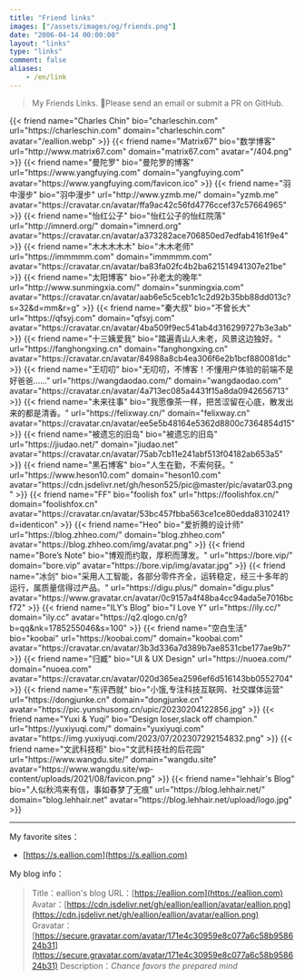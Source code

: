 ```yaml
---
title: "Friend links"
images: ["/assets/images/og/friends.png"]
date: "2006-04-14 00:00:00"
layout: "links"
type: "links"
comment: false
aliases:
    - /en/link
---
```


<div class="greyQuote">
    <blockquote>
        My Friends Links. 🔗Please send an email or submit a PR on GitHub.
    </blockquote>
</div>

<div class="friends links">
{{< friend name="Charles Chin" bio="charleschin.com" url="https://charleschin.com" domain="charleschin.com" avatar="/eallion.webp" >}}
{{< friend name="Matrix67" bio="数学博客" url="http://www.matrix67.com" domain="matrix67.com" avatar="/404.png" >}}
{{< friend name="曼陀罗" bio="曼陀罗的博客" url="https://www.yangfuying.com" domain="yangfuying.com" avatar="https://www.yangfuying.com/favicon.ico" >}}
{{< friend name="羽中漫步" bio="羽中漫步" url="http://www.yzmb.me/" domain="yzmb.me" avatar="https://cravatar.cn/avatar/ffa9ac42c56fd4776ccef37c57664965" >}}
{{< friend name="怡红公子" bio="怡红公子的怡红院落" url="http://imnerd.org/" domain="imnerd.org" avatar="https://cravatar.cn/avatar/a373282ace706850ed7edfab4161f9e4" >}}
{{< friend name="木木木木木" bio="木木老师" url="https://immmmm.com" domain="immmmm.com" avatar="https://cravatar.cn/avatar/ba83fa02fc4b2ba621514941307e21be" >}}
{{< friend name="太阳博客" bio="孙老太的晚年" url="http://www.sunmingxia.com/" domain="sunmingxia.com" avatar="https://cravatar.cn/avatar/aab6e5c5ceb1c1c2d92b35bb88dd013c?s=32&d=mm&r=g" >}}
{{< friend name="秦大叔" bio="不曾长大" url="https://qfsyj.com" domain="qfsyj.com" avatar="https://cravatar.cn/avatar/4ba509f9ec541ab4d316299727b3e3ab" >}}
{{< friend name="十三姨爱我" bio="踏遍青山人未老，风景这边独好。" url="https://fanghongxing.cn" domain="fanghongxing.cn" avatar="https://cravatar.cn/avatar/84988a8cb4ea306f6e2b1bcf880081dc" >}}
{{< friend name="王叨叨" bio="无叨叨，不博客！不懂用户体验的前端不是好爸爸……" url="https://wangdaodao.com/" domain="wangdaodao.com" avatar="https://cravatar.cn/avatar/4a713ec085a4431f15a8da0942656713" >}}
{{< friend name="未来往事" bio="我愿像茶一样，把苦涩留在心底，散发出来的都是清香。" url="https://felixway.cn/" domain="felixway.cn" avatar="https://cravatar.cn/avatar/ee5e5b48164e5362d8800c7364854d15" >}}
{{< friend name="被遗忘的旧岛" bio="被遗忘的旧岛" url="https://jiudao.net/" domain="jiudao.net" avatar="https://cravatar.cn/avatar/75ab7cb11e241abf513f04182ab653a5" >}}
{{< friend name="黑石博客" bio="人生在勤，不索何获。" url="https://www.heson10.com" domain="heson10.com" avatar="https://cdn.jsdelivr.net/gh/heson525/pic@master/pic/avatar03.png" >}}
{{< friend name="FF" bio="foolish fox" url="https://foolishfox.cn/" domain="foolishfox.cn" avatar="https://cravatar.cn/avatar/53bc457fbba563ce1ce80edda8310241?d=identicon" >}}
{{< friend name="Heo" bio="爱折腾的设计师" url="https://blog.zhheo.com/" domain="blog.zhheo.com" avatar="https://blog.zhheo.com/img/avatar.png" >}}
{{< friend name="Bore’s Note" bio="博观而约取，厚积而薄发。" url="https://bore.vip/" domain="bore.vip" avatar="https://bore.vip/img/avatar.jpg" >}}
{{< friend name="冰剑" bio="采用人工智能，各部分零件齐全，运转稳定，经三十多年的运行，属质量信得过产品。" url="https://digu.plus/" domain="digu.plus" avatar="https://www.gravatar.cn/avatar/0c9157a4f48ba4cc94ada5e7016bcf72" >}}
{{< friend name="ILY’s Blog" bio="I Love Y" url="https://ily.cc/" domain="ily.cc" avatar="https://q2.qlogo.cn/g?b=qq&nk=1785255046&s=100" >}}
{{< friend name="空白生活" bio="koobai" url="https://koobai.com/" domain="koobai.com" avatar="https://cravatar.cn/avatar/3b3d336a7d389b7ae8531cbe177ae9b7" >}}
{{< friend name="归臧" bio="UI & UX Design" url="https://nuoea.com/" domain="nuoea.com" avatar="https://cravatar.cn/avatar/020d365ea2596ef6d516143bb0552704" >}}
{{< friend name="东评西就" bio="小饿,专注科技互联网、社交媒体运营" url="https://dongjunke.cn" domain="dongjunke.cn" avatar="https://pic.yunshusong.cn/upic/20230204122856.jpg" >}}
{{< friend name="Yuxi & Yuqi" bio="Design loser,slack off champion." url="https://yuxiyuqi.com/" domain="yuxiyuqi.com" avatar="https://img.yuxiyuqi.com/2023/07/202307292154832.png" >}}
{{< friend name="文武科技柜" bio="文武科技社的后花园" url="https://www.wangdu.site/" domain="wangdu.site" avatar="https://www.wangdu.site/wp-content/uploads/2021/08/favicon.png" >}}
{{< friend name="lehhair's Blog" bio="人似秋鸿来有信，事如春梦了无痕" url="https://blog.lehhair.net/" domain="blog.lehhair.net" avatar="https://blog.lehhair.net/upload/logo.jpg" >}}
</div>

---

My favorite sites：

- [https://s.eallion.com](https://s.eallion.com)

My blog info：

> Title：eallion's blog
> URL：[https://eallion.com](https://eallion.com)  
> Avatar：[https://cdn.jsdelivr.net/gh/eallion/eallion/avatar/eallion.png](https://cdn.jsdelivr.net/gh/eallion/eallion/avatar/eallion.png)  
> Gravatar：[https://secure.gravatar.com/avatar/171e4c30959e8c077a6c58b958624b31](https://secure.gravatar.com/avatar/171e4c30959e8c077a6c58b958624b31)
> Description：_Chance favors the prepared mind_

<script>
    window.addEventListener('DOMContentLoaded', function() {
        var avatarImage = document.querySelector('.friend-link-avatar img');
            if (avatarImage) {
                avatarImage.addEventListener('error', function() {
                    avatarImage.src = 'https://eallion.com/404.png';
                });
            }
    });
</script>
